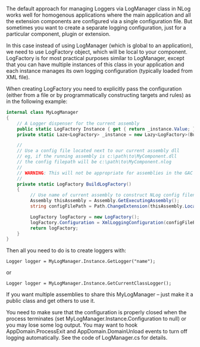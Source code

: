 The default approach for managing Loggers via LogManager class in NLog works well for homogenous applications where the main application and all the extension components are configured via a single configuration file. But sometimes you want to create a separate logging configuration, just for a particular component, plugin or extension.

In this case instead of using LogManager (which is global to an application), we need to use LogFactory object, which will be local to your component. LogFactory is for most practical purposes similar to LogManager, except that you can have multiple instances of this class in your application and each instance manages its own logging configuration (typically loaded from XML file).

When creating LogFactory you need to explicitly pass the configuration (either from a file or by programmatically constructing targets and rules) as in the following example:
```csharp
internal class MyLogManager 
{ 
    // A Logger dispenser for the current assembly 
    public static LogFactory Instance { get { return _instance.Value; } }
    private static Laze<LogFactory> _instance = new Lazy<LogFactory>(BuildLogFactory);

    // 
    // Use a config file located next to our current assembly dll 
    // eg, if the running assembly is c:\path\to\MyComponent.dll 
    // the config filepath will be c:\path\to\MyComponent.nlog 
    // 
    // WARNING: This will not be appropriate for assemblies in the GAC 
    // 
    private static LogFactory BuildLogFactory()
    {
         // Use name of current assembly to construct NLog config filename 
         Assembly thisAssembly = Assembly.GetExecutingAssembly(); 
         string configFilePath = Path.ChangeExtension(thisAssembly.Location, ".nlog"); 

         LogFactory logFactory = new LogFactory();
         logFactory.Configuration = XmlLoggingConfiguration(configFilePath, true, logFactory); 
         return logFactory;
    }
}
```
Then all you need to do is to create loggers with:

`Logger logger = MyLogManager.Instance.GetLogger("name");`

or

`Logger logger = MyLogManager.Instance.GetCurrentClassLogger();`

If you want multiple assemblies to share this MyLogManager – just make it a public class and get others to use it.

You need to make sure that the configuration is properly closed when the process terminates (set MyLogManager.Instance.Configuration to null) or you may lose some log output. You may want to hook AppDomain.ProcessExit and AppDomain.DomainUnload events to turn off logging automatically. See the code of LogManager.cs for details.
